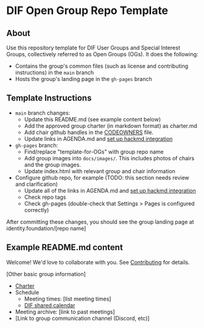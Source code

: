 # DIF Open Group Repo Template

## About
Use this repository template for DIF User Groups and Special Interest Groups, collectively referred to as Open Groups (OGs). It does the following:
- Contains the group's common files (such as license and contributing instructions) in the `main` branch
- Hosts the group's landing page in the `gh-pages` branch

## Template Instructions
- `main` branch changes:
    - Update this README.md (see example content below)
    - Add the approved group charter (in markdown format) as charter.md
    - Add chair github handles in the [CODEOWNERS](./CODEOWNERS) file.
    - Update links in AGENDA.md and [set up hackmd integration](https://hackmd.io/s/link-with-github)
- `gh-pages` branch:
    - Find/replace "template-for-OGs" with group repo name
    - Add group images into `docs/images/`. This includes photos of chairs and the group images.
    - Update index.html with relevant group and chair information
- Configure github repo, for example  (TODO: this section needs review and clarification)
    - Update all of the links in AGENDA.md and [set up hackmd integration](https://hackmd.io/c/tutorials/%2Fs%2Flink-with-github)
    - Check repo tags
    - Check gh-pages (double-check that Settings > Pages is configured correctly)

After committing these changes, you should see the group landing page at identity.foundation/[repo name]

## Example README.md content
Welcome! We'd love to collaborate with you. See [Contributing](contributing.md) for details.

[Other basic group information]

- [Charter](charter.md)
- Schedule
    - Meeting times: [list meeting times]
    - [DIF shared calendar](https://calendar.google.com/calendar/u/0/embed?src=decentralized.identity@gmail.com)
- Meeting archive: [link to past meetings]
- [Link to group communication channel (Discord, etc)]
